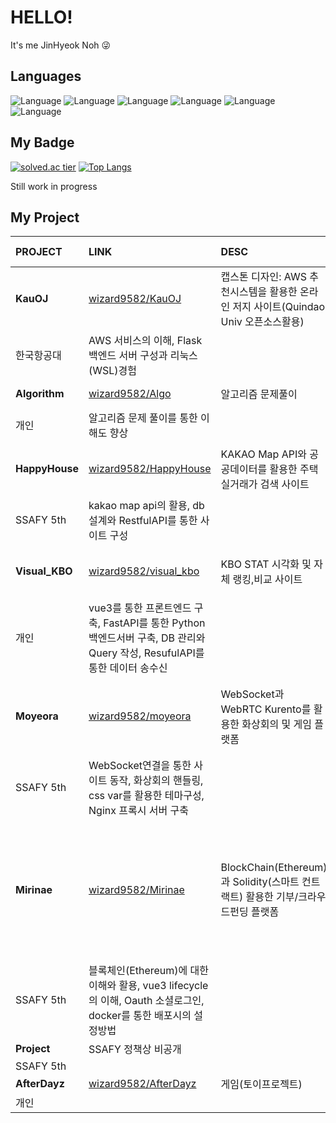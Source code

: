 # HELLO!   
It's me JinHyeok Noh 😜

## Languages
![Language](https://img.shields.io/badge/-_JAVA_-yellow) 
![Language](https://img.shields.io/badge/-JavaScript-orange)
![Language](https://img.shields.io/badge/-_C_-brightgreen) 
![Language](https://img.shields.io/badge/-_C_+_+-brightgreen)
![Language](https://img.shields.io/badge/-_Kotlin_-green)
![Language](https://img.shields.io/badge/-_Python_-blue)    

## My Badge
[![solved.ac tier](http://mazassumnida.wtf/api/v2/generate_badge?boj=qkfskan82)](https://solved.ac/qkfskan82)
[![Top Langs](https://github-readme-stats.vercel.app/api/top-langs/?username=wizard9582&layout=compact)](https://github.com/anuraghazra/github-readme-stats)

Still work in progress
## My Project

| PROJECT | LINK | DESC | TECH & Role | 
|:------ | :------ | :------ | :------ |
| **KauOJ** | [wizard9582/KauOJ][KauOJlink] |캡스톤 디자인: AWS 추천시스템을 활용한 온라인 저지 사이트(Quindao Univ 오픈소스활용) |Pug, Nginx / Node.js, django / AWS |
|한국항공대| AWS 서비스의 이해, Flask 백엔드 서버 구성과 리눅스(WSL)경험 |  | **팀장,AWS,BE** | 
| **Algorithm** | [wizard9582/Algo][algolink] |알고리즘 문제풀이| Java, Python |
|개인| 알고리즘 문제 풀이를 통한 이해도 향상 |  | **학습** | 
| **HappyHouse** | [wizard9582/HappyHouse][happyhouselink] |KAKAO Map API와 공공데이터를 활용한 주택실거래가 검색 사이트| Vue / Spring, MyBatis / KakaoMap| 
|SSAFY 5th| kakao map api의 활용, db설계와 RestfulAPI를 통한 사이트 구성 ||**팀장,FE,BE**|  
| **Visual_KBO** | [wizard9582/visual_kbo][kbolink] |KBO STAT 시각화 및 자체 랭킹,비교 사이트|Vue, tailwind / FastAPI, JPA / |
|개인| vue3를 통한 프론트엔드 구축, FastAPI를 통한 Python 백엔드서버 구축, DB 관리와 Query 작성, ResufulAPI를 통한 데이터 송수신 |  | **1인 프로젝트** | 
| **Moyeora** | [wizard9582/moyeora][moyeoralink] |WebSocket과 WebRTC Kurento를 활용한 화상회의 및 게임 플랫폼| Vue, element+ / Spring, JPA / Kurento, WebSocket, NGINX| 
|SSAFY 5th| WebSocket연결을 통한 사이트 동작, 화상회의 핸들링, css var를 활용한 테마구성, Nginx 프록시 서버 구축 ||**FE**|
| **Mirinae** | [wizard9582/Mirinae][mirinaelink] |BlockChain(Ethereum)과 Solidity(스마트 컨트랙트) 활용한 기부/크라우드펀딩 플랫폼| Vue, tailwind/ Spring, JPA / NGINX, JENKINS, docker, OAUTH, Geth, Solidity, Web3J, Web3js |
|SSAFY 5th| 블록체인(Ethereum)에 대한 이해와 활용, vue3 lifecycle의 이해, Oauth 소셜로그인, docker를 통한 배포시의 설정방법 ||**FE**|
| **Project** | SSAFY 정책상 비공개 || / / |
|SSAFY 5th|||**FE**|
| **AfterDayz** | [wizard9582/AfterDayz][afterlink] |게임(토이프로젝트)|계획중|
|개인|||**1인 프로젝트**|

[KauOjlink]: https://github.com/wizard9582/KauOJ
[algolink]: https://github.com/wizard9582/Algo
[kbolink]: https://github.com/wizard9582/visual_kbo
[afterlink]: https://github.com/wizard9582/AfterDayz
[happyhouselink]:https://github.com/wizard9582/HappyHouse
[moyeoralink]:https://github.com/wizard9582/moyeora
[mirinaelink]:https://github.com/wizard9582/Mirinae
